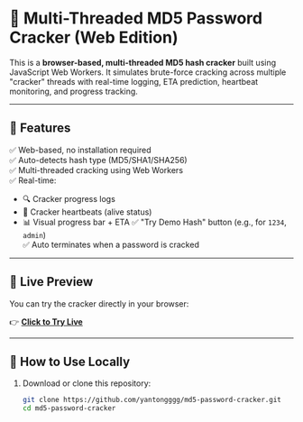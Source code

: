 # 🔐 Multi-Threaded MD5 Password Cracker (Web Edition)

This is a **browser-based, multi-threaded MD5 hash cracker** built using JavaScript Web Workers. It simulates brute-force cracking across multiple "cracker" threads with real-time logging, ETA prediction, heartbeat monitoring, and progress tracking.

---

## 🧪 Features

✅ Web-based, no installation required  
✅ Auto-detects hash type (MD5/SHA1/SHA256)  
✅ Multi-threaded cracking using Web Workers  
✅ Real-time:
- 🔍 Cracker progress logs
- 💓 Cracker heartbeats (alive status)
- 📊 Visual progress bar + ETA
✅ "Try Demo Hash" button (e.g., for `1234`, `admin`)  
✅ Auto terminates when a password is cracked

---

## 🔗 Live Preview

You can try the cracker directly in your browser:

👉 [**Click to Try Live**](https://yantongggg.github.io/MD5-password-cracker/)  

---

## 🧰 How to Use Locally

1. Download or clone this repository:
   ```bash
   git clone https://github.com/yantongggg/md5-password-cracker.git
   cd md5-password-cracker
